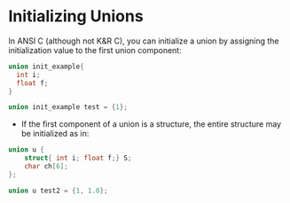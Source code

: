 # Initializing Unions

In ANSI C (although not K&R C), you can initialize a union by assigning
the initialization value to the first union component:

```c
union init_example{
  int i;
  float f;
}

union init_example test = {1};
```

* If the first component of a union is a structure, the entire structure may
be initialized as in:

```c
union u {
	struct{ int i; float f;} S;
	char ch[6];	
};

union u test2 = {1, 1.0};
```
